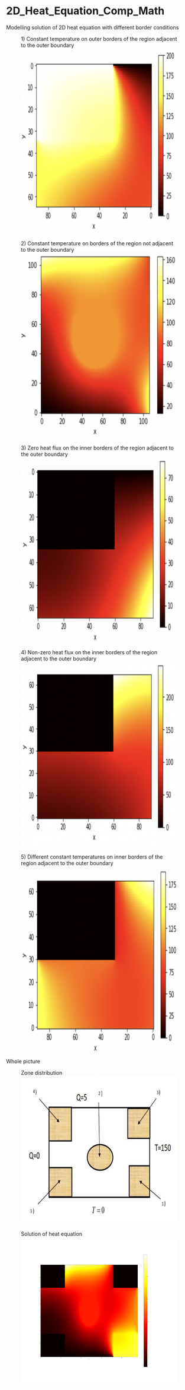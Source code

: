 # 2D_Heat_Equation_Comp_Math
Modelling solution of 2D heat equation with different border conditions


<figure>
  <figtitle>1) Constant temperature on outer borders of the region adjacent to the outer boundary</figtitle>
  <img src="./Solutions/solution_zone_1.png" width="700" height="500">
</figure>

<figure>
  <figtitle>2) Constant temperature on borders of the region not adjacent to the outer boundary</figtitle>
  <img src="./Solutions/solution_zone_2.png" width="700" height="500">
</figure>

<figure>
  <figtitle>3) Zero heat flux on the inner borders of the region adjacent to the outer boundary</figtitle>
  <img src="./Solutions/solution_zone_3.png" width="700" height="500">
</figure>

<figure>
  <figtitle>4) Non-zero heat flux on the inner borders of the region adjacent to the outer boundary</figtitle>
  <img src="./Solutions/solution_zone_4.png" width="700" height="500">
</figure>

<figure>
  <figtitle>5) Different constant temperatures on inner borders of the region adjacent to the outer boundary</figtitle>
  <img src="./Solutions/solution_zone_5.png" width="700" height="500">
</figure>



Whole picture

<figure>
  <figtitle>Zone distribution</figtitle>
  <img src="./Zone_distibution.jpg" width="700" height="400">
</figure>


<figure>
  <figtitle>Solution of heat equation</figtitle>
  <img src="./temp.png" width="700" height="400">
</figure>

